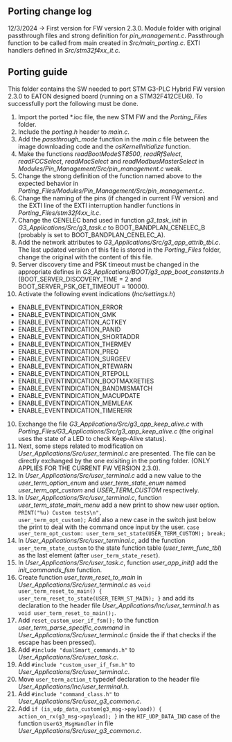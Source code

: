 ## Porting change log ##

12/3/2024 -> First version for FW version 2.3.0. Module folder with original passthrough files and strong definition for *pin_management.c*. Passthrough function to be called from main created in *Src/main_porting.c*. EXTI handlers defined in *Src/stm32f4xx_it.c*.

## Porting guide ##

This folder contains the SW needed to port STM G3-PLC Hybrid FW version 2.3.0 to EATON designed board (running on a STM32F412CEU6).
To successfully port the following must be done.
1. Import the ported *.ioc file, the new STM FW and the *Porting_Files* folder.
2. Include the *porting.h* header to *main.c*.
2. Add the *passthrough_mode* function in the *main.c* file between the image downloading code and the *osKernelInitialize* function.
3. Make the functions *readBootModeST8500*, *readRfSelect*, *readFCCSelect*, *readMacSelect* and *readModbusMasterSelect* in *Modules/Pin_Management/Src/pin_management.c* weak.
4. Change the strong definition of the function named above to the expected behavior in *Porting_Files/Modules/Pin_Management/Src/pin_management.c*.
5. Change the naming of the pins (if changed in current FW version) and the EXTI line of the EXTI interruption handler functions in *Porting_Files/stm32f4xx_it.c*.
6. Change the CENELEC band used in function *g3_task_init* in *G3_Applications/Src/g3_task.c* to BOOT_BANDPLAN_CENELEC_B (probably is set to BOOT_BANDPLAN_CENELEC_A).
7. Add the network attributes to *G3_Applications/Src/g3_app_attrib_tbl.c*. The last updated version of this file is stored in the *Porting_Files* folder, change the original with the content of this file.
8. Server discovery time and PSK timeout must be changed in the appropriate defines in *G3_Applications/BOOT/g3_app_boot_constants.h* (BOOT_SERVER_DISCOVERY_TIME = 2 and BOOT_SERVER_PSK_GET_TIMEOUT = 10000).
9. Activate the following event indications (*Inc/settings.h*)
- ENABLE_EVENTINDICATION_ERROR
- ENABLE_EVENTINDICATION_GMK
- ENABLE_EVENTINDICATION_ACTKEY
- ENABLE_EVENTINDICATION_PANID
- ENABLE_EVENTINDICATION_SHORTADDR
- ENABLE_EVENTINDICATION_THERMEV
- ENABLE_EVENTINDICATION_PREQ
- ENABLE_EVENTINDICATION_SURGEEV
- ENABLE_EVENTINDICATION_RTEWARN
- ENABLE_EVENTINDICATION_RTEPOLL
- ENABLE_EVENTINDICATION_BOOTMAXRETIES
- ENABLE_EVENTINDICATION_BANDMISMATCH
- ENABLE_EVENTINDICATION_MACUPDATE
- ENABLE_EVENTINDICATION_MEMLEAK
- ENABLE_EVENTINDICATION_TIMERERR
10. Exchange the file *G3_Applications/Src/g3_app_keep_alive.c* with *Porting_Files/G3_Applications/Src/g3_app_keep_alive.c* (the original uses the state of a LED to check Keep-Alive status).
11. Next, some steps related to modification on *User_Applications/Src/user_terminal.c* are presented. The file can be directly exchanged by the one exisiting in the porting folder. (ONLY APPLIES FOR THE CURRENT FW VERSION 2.3.0).
12. In *User_Applications/Src/user_terminal.c* add a new value to the *user_term_option_enum* and *user_term_state_enum* named *user_term_opt_custom* and *USER_TERM_CUSTOM* respectively.
13. In *User_Applications/Src/user_terminal.c*, function *user_term_state_main_menu* add a new print to show new user option.
`PRINT("%u) Custom tests\n",					user_term_opt_custom);`
Add also a new case in the switch just below the print to deal with the command once input by the user.
`case user_term_opt_custom:
				user_term_set_state(USER_TERM_CUSTOM);
				break;`
14. In *User_Applications/Src/user_terminal.c*, add the function `user_term_state_custom` to the state function table (*user_term_func_tbl*) as the last element (after `user_term_state_reset`).
15. In *User_Applications/Src/user_task.c*, function *user_app_init()* add the *init_commands_fsm* function.
16. Create function *user_term_reset_to_main* in *User_Applications/Src/user_terminal.c* as
``
void user_term_reset_to_main() {
	user_term_reset_to_state(USER_TERM_ST_MAIN);
}
`` 
and add its declaration to the header file *User_Applications/Inc/user_terminal.h* as `void user_term_reset_to_main();`.
17. Add `reset_custom_user_if_fsm();` to the function *user_term_parse_specific_command* in *User_Applications/Src/user_terminal.c* (inside the if that checks if the escape has been pressed).
18. Add `#include "dualSmart_commands.h"` to *User_Applications/Src/user_task.c*.
19. Add `#include "custom_user_if_fsm.h"` to *User_Applications/Src/user_terminal.c*.
20. Move `user_term_action_t` typedef declaration to the header file *User_Applications/Inc/user_terminal.h*.
21. Add `#include "command_class.h"` to *User_Applications/Src/user_g3_common.c*.
22. Add 
``if (is_udp_data_custom(g3_msg->payload))
    	{
    		action_on_rx(g3_msg->payload);
    	}`` 
in the `HIF_UDP_DATA_IND` case of the function `UserG3_MsgHandler` in file *User_Applications/Src/user_g3_common.c*.
